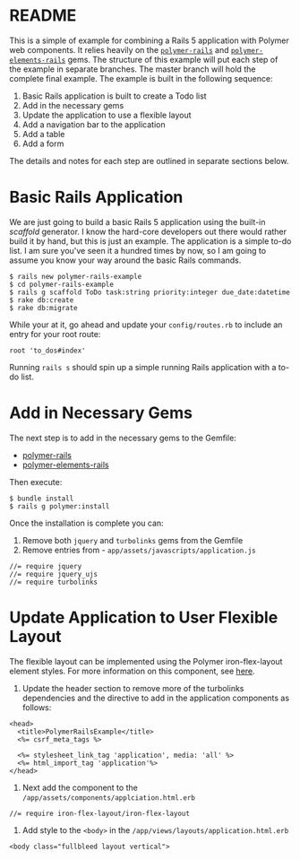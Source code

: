 # README

This is a simple of example for combining a Rails 5 application with
Polymer web components. It relies heavily on the
[`polymer-rails`](https://github.com/alchaplinsky/polymer-rails) and
[`polymer-elements-rails`](https://github.com/alchaplinsky/polymer-elements-rails) gems.
The structure of this example will put each step of the example in
separate branches. The master branch will hold the complete final example.
The example is built in the following sequence:

1. Basic Rails application is built to create a Todo list
1. Add in the necessary gems
1. Update the application to use a flexible layout
1. Add a navigation bar to the application
1. Add a table
1. Add a form

The details and notes for each step are outlined in separate sections below.

# Basic Rails Application

We are just going to build a basic Rails 5 application using the built-in
_scaffold_ generator. I know the hard-core developers out there would rather
build it by hand, but this is just an example. The application is a simple
to-do list. I am sure you've seen it a hundred times by now, so I am going to
assume you know your way around the basic Rails commands.

```
$ rails new polymer-rails-example
$ cd polymer-rails-example
$ rails g scaffold ToDo task:string priority:integer due_date:datetime
$ rake db:create
$ rake db:migrate
```

While your at it, go ahead and update your `config/routes.rb` to include an
entry for your root route:

```
root 'to_dos#index'
```

Running `rails s` should spin up a simple running Rails application with
a to-do list.

# Add in Necessary Gems

The next step is to add in the necessary gems to the Gemfile:

* [polymer-rails](https://github.com/alchaplinsky/polymer-rails)
* [polymer-elements-rails](https://github.com/alchaplinsky/polymer-elements-rails)

Then execute:

 ```
 $ bundle install
 $ rails g polymer:install
 ```

Once the installation is complete you can:

1. Remove both `jquery` and `turbolinks` gems from the Gemfile
1. Remove entries from - `app/assets/javascripts/application.js`
  ```
  //= require jquery
  //= require jquery_ujs
  //= require turbolinks
  ```

# Update Application to User Flexible Layout

The flexible layout can be implemented using the Polymer iron-flex-layout
element styles. For more information on this component, see
[here](https://www.webcomponents.org/element/PolymerElements/iron-flex-layout).

1. Update the header section to remove more of the turbolinks dependencies
and the directive to add in the application components as follows:

  ```
  <head>
    <title>PolymerRailsExample</title>
    <%= csrf_meta_tags %>

    <%= stylesheet_link_tag 'application', media: 'all' %>
    <%= html_import_tag 'application'%>
  </head>
  ```

1. Next add the component to the `/app/assets/components/applciation.html.erb`

  ```
  //= require iron-flex-layout/iron-flex-layout
  ```

1. Add style to the `<body>` in the `/app/views/layouts/application.html.erb`

  ```
  <body class="fullbleed layout vertical">
  ```
